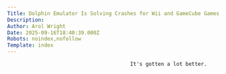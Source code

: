 ```yaml
---
Title: Dolphin Emulator Is Solving Crashes for Wii and GameCube Games
Description: 
Author: Arol Wright
Date: 2025-09-16T18:40:39.000Z
Robots: noindex,nofollow
Template: index
---
```


                                            It's gotten a lot better.
                                        